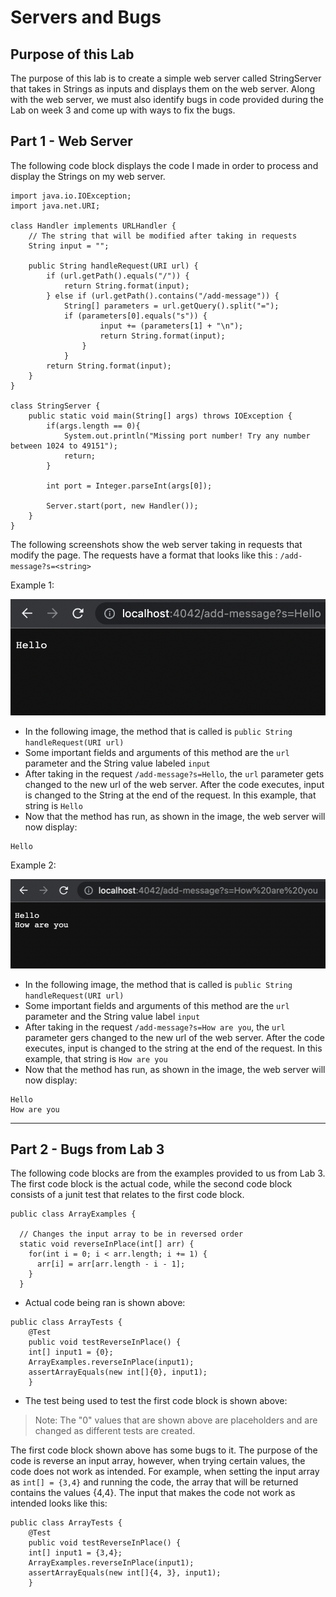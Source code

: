 # Servers and Bugs
## Purpose of this Lab
The purpose of this lab is to create a simple web server called StringServer that takes in Strings as inputs and displays them on the web server. Along with the web server, we must also identify bugs in code provided during the Lab on week 3 and come up with ways to fix the bugs.
## Part 1 - Web Server
The following code block displays the code I made in order to process and display the Strings on my web server.
```
import java.io.IOException;
import java.net.URI;

class Handler implements URLHandler {
    // The string that will be modified after taking in requests
    String input = "";

    public String handleRequest(URI url) {
        if (url.getPath().equals("/")) {
            return String.format(input);
        } else if (url.getPath().contains("/add-message")) {
            String[] parameters = url.getQuery().split("=");
            if (parameters[0].equals("s")) {
                    input += (parameters[1] + "\n");
                    return String.format(input);
                }     
            }
        return String.format(input);
    }
}

class StringServer {
    public static void main(String[] args) throws IOException {
        if(args.length == 0){
            System.out.println("Missing port number! Try any number between 1024 to 49151");
            return;
        }

        int port = Integer.parseInt(args[0]);

        Server.start(port, new Handler());
    }
}
```
The following screenshots show the web server taking in requests that modify the page. The requests have a format that looks like this :
`/add-message?s=<string>`

Example 1:

![Image](ss1.jpg)

- In the following image, the method that is called is `public String handleRequest(URI url)`
- Some important fields and arguments of this method are the `url` parameter and the String value labeled `input`
- After taking in the request `/add-message?s=Hello`, the `url` parameter gets changed to the new url of the web server. After the code executes, input is changed to the String at the end of the request. In this example, that string is `Hello`
- Now that the method has run, as shown in the image, the web server will now display:
```
Hello
```

Example 2:

![Image](ss2.jpg)

- In the following image, the method that is called is `public String handleRequest(URI url)`
- Some important fields and arguments of this method are the `url` parameter and the String value label `input`
- After taking in the request `/add-message?s=How are you`, the `url` parameter gers changed to the new url of the web server. After the code executes, input is changed to the string at the end of the request. In this example, that string is `How are you`
- Now that the method has run, as shown in the image, the web server will now display: 
```
Hello
How are you
```
---
## Part 2 - Bugs from Lab 3
The following code blocks are from the examples provided to us from Lab 3. The first code block is the actual code, while the second code block consists of a junit test that relates to the first code block.
```
public class ArrayExamples {

  // Changes the input array to be in reversed order
  static void reverseInPlace(int[] arr) {
    for(int i = 0; i < arr.length; i += 1) {
      arr[i] = arr[arr.length - i - 1];
    }
  }
```
- Actual code being ran is shown above:
```
public class ArrayTests {
	@Test 
	public void testReverseInPlace() {
    int[] input1 = {0};
    ArrayExamples.reverseInPlace(input1);
    assertArrayEquals(new int[]{0}, input1);
	}
```
- The test being used to test the first code block is shown above:
> Note: The "0" values that are shown above are placeholders and are changed as different tests are created.

The first code block shown above has some bugs to it. The purpose of the code is reverse an input array, however, when trying certain values, the code does not work as intended. For example, when setting the input array as `int[] = {3,4}` and running the code, the array that will be returned contains the values {4,4}. The input that makes the code not work as intended looks like this:
```
public class ArrayTests {
	@Test 
	public void testReverseInPlace() {
    int[] input1 = {3,4};
    ArrayExamples.reverseInPlace(input1);
    assertArrayEquals(new int[]{4, 3}, input1);
	}
```
